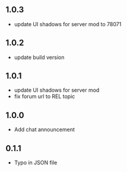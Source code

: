 ## 1.0.3

- update UI shadows for server mod to 78071

## 1.0.2

- update build version

## 1.0.1

- update UI shadows for server mod
- fix forum url to REL topic

## 1.0.0

- Add chat announcement

## 0.1.1

- Typo in JSON file
